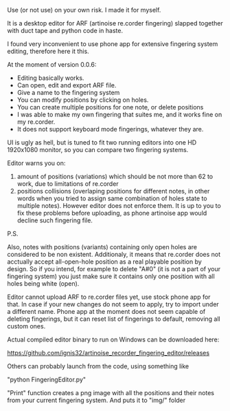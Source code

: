 Use (or not use) on your own risk. I made it for myself.

It is a desktop editor for  ARF (artinoise re.corder fingering) slapped together with duct tape and python code in haste.

I found very inconvenient to use phone app for extensive fingering system editing, therefore here it this.


At the moment of version 0.0.6:


* Editing basically works.
* Can  open, edit and export ARF file.
* Give a name to the fingering system
* You can modify positions by clicking on holes.
* You can create multiple positions for one note, or delete positions
* I was able to make my own fingering that suites me, and it works fine on my re.corder.
* It does not support keyboard mode fingerings, whatever they are.

UI is ugly as hell, but is tuned to fit  two running editors into one HD 1920x1080 monitor, so you can compare two fingering systems.
 
Editor warns  you on:
1) amount of positions (variations)   which should be not more than 62 to work, due to limitations of re.corder
2) positions collisions (overlaping positions for different notes, in other words when you tried to assign same combination of holes state to multiple notes).
However editor does not enforce them.
It is up to you to fix these problems before uploading, as phone artinoise app would decline such fingering file.

P.S. 

Also, notes with positions (variants) containing only open holes are considered to be non existent. 
Additionaly, it means that re.corder does not acctually accept all-open-hole position as a real playable position by design.
So if you intend, for example to delete "A#0" (it is not a part of your fingering system) you just make sure it contains only one position with all holes being white (open).


Editor cannot upload ARF to re.corder files yet, use stock phone app for that. 
In case if your new changes do not seem to apply, try to import under a different name.
Phone app at the moment does not seem capable of deleting fingerings, but it can reset list of fingerings to default, removing all custom ones.


Actual compiled editor binary to run on Windows can be downloaded here:

https://github.com/ignis32/artinoise_recorder_fingering_editor/releases


Others can probably launch from the code, using something like 

"python FingeringEditor.py"



"Print" function creates a png image with all the positions and their notes from your current fingering system. And puts it to "img/" folder
